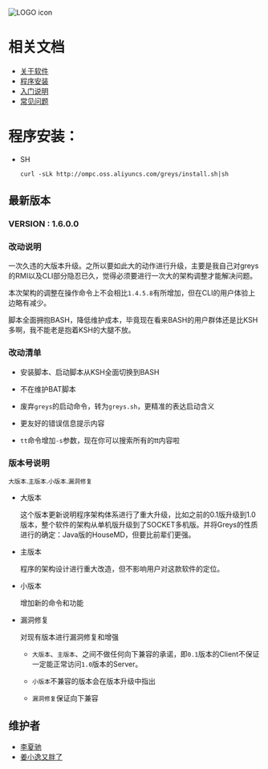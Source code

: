 ![LOGO icon](https://raw.githubusercontent.com/oldmanpushcart/images/master/greys/greys-logo-readme.png)

# 相关文档

* [关于软件](https://github.com/oldmanpushcart/greys-anatomy/wiki)
* [程序安装](https://github.com/oldmanpushcart/greys-anatomy/wiki/installing)
* [入门说明](https://github.com/oldmanpushcart/greys-anatomy/wiki/Getting-Start)
* [常见问题](https://github.com/oldmanpushcart/greys-anatomy/wiki/FAQ)


# 程序安装：

- SH

  ```
  curl -sLk http://ompc.oss.aliyuncs.com/greys/install.sh|sh
  ```

## 最新版本

### **VERSION :** 1.6.0.0

### 改动说明

一次久违的大版本升级。之所以要如此大的动作进行升级，主要是我自己对greys的RMI以及CLI部分隐忍已久，觉得必须要进行一次大的架构调整才能解决问题。

本次架构的调整在操作命令上不会相比`1.4.5.8`有所增加，但在CLI的用户体验上边略有减少。

脚本全面拥抱BASH，降低维护成本，毕竟现在看来BASH的用户群体还是比KSH多啊，我不能老是抱着KSH的大腿不放。

### 改动清单

- 安装脚本、启动脚本从KSH全面切换到BASH

- 不在维护BAT脚本

- 废弃`greys`的启动命令，转为`greys.sh`，更精准的表达启动含义

- 更友好的错误信息提示内容

- `tt`命令增加`-s`参数，现在你可以搜索所有的tt内容啦

### 版本号说明

`大版本`.`主版本`.`小版本`.`漏洞修复`

* 大版本

  这个版本更新说明程序架构体系进行了重大升级，比如之前的0.1版升级到1.0版本，整个软件的架构从单机版升级到了SOCKET多机版。并将Greys的性质进行的确定：Java版的HouseMD，但要比前辈们更强。

* 主版本

  程序的架构设计进行重大改造，但不影响用户对这款软件的定位。

* 小版本

  增加新的命令和功能

* 漏洞修复

  对现有版本进行漏洞修复和增强
  
  - `大版本`、`主版本`、之间不做任何向下兼容的承诺，即`0.1`版本的Client不保证一定能正常访问`1.0`版本的Server。

  - `小版本`不兼容的版本会在版本升级中指出

  - `漏洞修复`保证向下兼容

## 维护者

* [李夏驰](http://www.weibo.com/vlinux)
* [姜小逸又胖了](http://weibo.com/chengtd)
